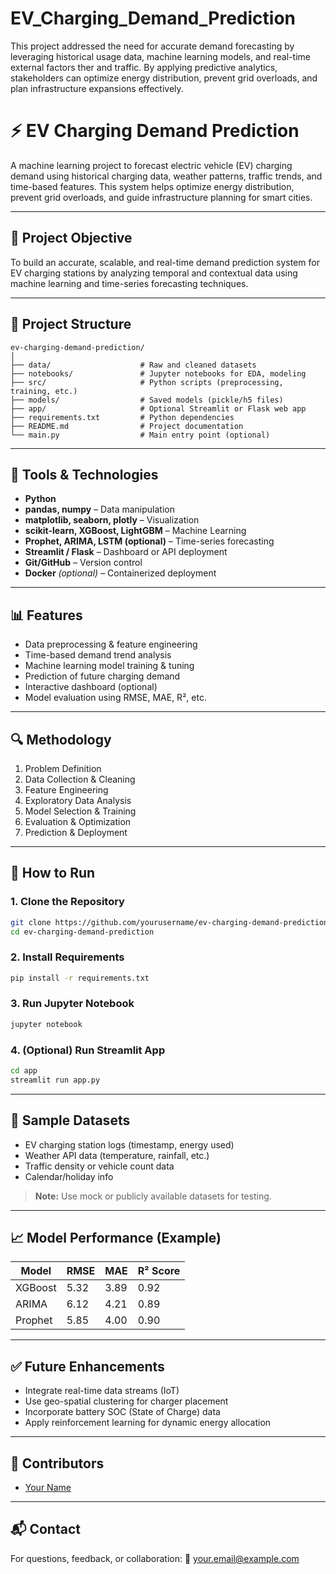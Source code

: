 # EV_Charging_Demand_Prediction
This project addressed the need for accurate demand forecasting by leveraging historical usage data, machine learning models, and real-time external factors ther and traffic. By applying predictive analytics, stakeholders can optimize energy distribution, prevent grid overloads, and plan infrastructure expansions effectively.

# ⚡ EV Charging Demand Prediction

A machine learning project to forecast electric vehicle (EV) charging demand using historical charging data, weather patterns, traffic trends, and time-based features. This system helps optimize energy distribution, prevent grid overloads, and guide infrastructure planning for smart cities.

---

## 🚀 Project Objective

To build an accurate, scalable, and real-time demand prediction system for EV charging stations by analyzing temporal and contextual data using machine learning and time-series forecasting techniques.

---

## 📂 Project Structure

```
ev-charging-demand-prediction/
│
├── data/                    # Raw and cleaned datasets
├── notebooks/               # Jupyter notebooks for EDA, modeling
├── src/                     # Python scripts (preprocessing, training, etc.)
├── models/                  # Saved models (pickle/h5 files)
├── app/                     # Optional Streamlit or Flask web app
├── requirements.txt         # Python dependencies
├── README.md                # Project documentation
└── main.py                  # Main entry point (optional)
```

---

## 🧰 Tools & Technologies

* **Python**
* **pandas, numpy** – Data manipulation
* **matplotlib, seaborn, plotly** – Visualization
* **scikit-learn, XGBoost, LightGBM** – Machine Learning
* **Prophet, ARIMA, LSTM (optional)** – Time-series forecasting
* **Streamlit / Flask** – Dashboard or API deployment
* **Git/GitHub** – Version control
* **Docker** *(optional)* – Containerized deployment

---

## 📊 Features

* Data preprocessing & feature engineering
* Time-based demand trend analysis
* Machine learning model training & tuning
* Prediction of future charging demand
* Interactive dashboard (optional)
* Model evaluation using RMSE, MAE, R², etc.

---

## 🔍 Methodology

1. Problem Definition
2. Data Collection & Cleaning
3. Feature Engineering
4. Exploratory Data Analysis
5. Model Selection & Training
6. Evaluation & Optimization
7. Prediction & Deployment

---

## 🧪 How to Run

### 1. Clone the Repository

```bash
git clone https://github.com/yourusername/ev-charging-demand-prediction.git
cd ev-charging-demand-prediction
```

### 2. Install Requirements

```bash
pip install -r requirements.txt
```

### 3. Run Jupyter Notebook

```bash
jupyter notebook
```

### 4. (Optional) Run Streamlit App

```bash
cd app
streamlit run app.py
```

---

## 📁 Sample Datasets

* EV charging station logs (timestamp, energy used)
* Weather API data (temperature, rainfall, etc.)
* Traffic density or vehicle count data
* Calendar/holiday info

> **Note:** Use mock or publicly available datasets for testing.

---

## 📈 Model Performance (Example)

| Model   | RMSE | MAE  | R² Score |
| ------- | ---- | ---- | -------- |
| XGBoost | 5.32 | 3.89 | 0.92     |
| ARIMA   | 6.12 | 4.21 | 0.89     |
| Prophet | 5.85 | 4.00 | 0.90     |

---

## ✅ Future Enhancements

* Integrate real-time data streams (IoT)
* Use geo-spatial clustering for charger placement
* Incorporate battery SOC (State of Charge) data
* Apply reinforcement learning for dynamic energy allocation

---

## 🤝 Contributors

* [Your Name](https://github.com/yourusername)

---

## 📬 Contact

For questions, feedback, or collaboration:
📧 [your.email@example.com](mailto:your.email@example.com)
